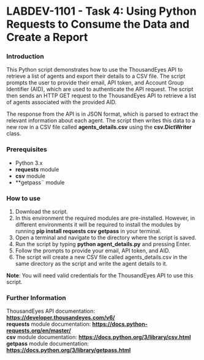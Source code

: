 # LABDEV-1101 - Task 4: Using Python Requests to Consume the Data and Create a Report

### Introduction
This Python script demonstrates how to use the ThousandEyes API to retrieve a list of agents and export their details to a CSV file. The script prompts the user to provide their email, API token, and Account Group Identifier (AID), which are used to authenticate the API request. The script then sends an HTTP GET request to the ThousandEyes API to retrieve a list of agents associated with the provided AID.

The response from the API is in JSON format, which is parsed to extract the relevant information about each agent. The script then writes this data to a new row in a CSV file called **agents_details.csv** using the **csv.DictWriter** class.


### Prerequisites
* Python 3.x
* **requests** module
* **csv** module
* **getpass¨ module


### How to use
1. Download the script.
2. In this environment the required modules are pre-installed. However, in different environments it will be required to install the modules by running **pip install requests csv getpass** in your terminal.
3. Open a terminal and navigate to the directory where the script is saved.
4. Run the script by typing **python agent_details.py** and pressing Enter.
5. Follow the prompts to provide your email, API token, and AID.
6. The script will create a new CSV file called agents_details.csv in the same directory as the script and write the agent details to it.


**Note**: You will need valid credentials for the ThousandEyes API to use this script. 

### Further Information
ThousandEyes API documentation: **https://developer.thousandeyes.com/v6/**    
**requests** module documentation: **https://docs.python-requests.org/en/master/**    
**csv** module documentation: **https://docs.python.org/3/library/csv.html**    
**getpass** module documentation: **https://docs.python.org/3/library/getpass.html**    
